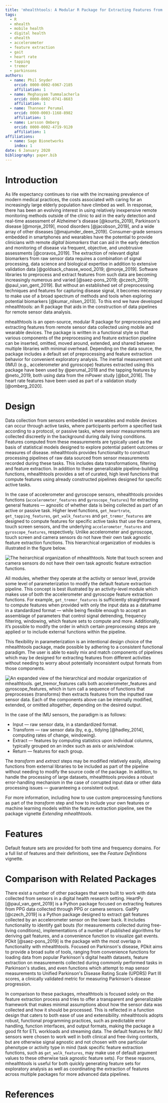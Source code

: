 ```yaml
---
title: 'mhealthtools: A Modular R Package for Extracting Features from Mobile and Wearable Sensor Data'
tags:
  - R
  - mhealth
  - mobile health
  - digital health
  - ehealth
  - accelerometer
  - feature extraction
  - gait
  - heart rate
  - tapping
  - tremor
  - parkinsons
authors:
  - name: Phil Snyder
    orcid: 0000-0002-6967-2185
    affiliation: 1
  - name: Meghasyam Tummalacherla
    orcid: 0000-0002-0741-8683
    affiliation: 1
  - name: Thanneer Perumal
    orcid: 0000-0003-1168-8982
    affiliation: 1
  - name: Larsson Omberg
    orcid: 0000-0002-4719-9120
    affiliation: 1
affiliations:
  - name: Sage Bionetworks
    index: 1
date: 6 January 2020
bibliography: paper.bib
---
```


# Introduction

As life expectancy continues to rise with the increasing prevalence of modern medical practices, the costs associated with caring for an increasingly large elderly population have climbed as well. In response, there has been an evolving interest in using relatively inexpensive remote monitoring methods outside of the clinic to aid in the early detection and real-time assessment of Alzheimer's disease [@kourtis_2019], Parkinson's disease [@monje_2019], mood disorders [@jacobson_2019], and a wide array of other diseases [@majumder_deen_2019]. Consumer-grade sensors embedded in smartphones and wearables have the potential to provide clinicians with remote _digital biomarkers_ that can aid in the early detection and monitoring of disease via frequent, objective, and unobtrusive assessments [@coravos_2019]. The extraction of relevant digital biomarkers from raw sensor data requires a combination of signal processing, data science and biological expertise in addition to extensive validation data [@goldsack_chasse_wood_2019; @monje_2019]. Software libraries to preprocess and extract features from such data are becoming increasingly numerous and varied [@saez-pons_2019; @czech_2019; @paul_van_gent_2019]. But without an established set of preprocessing techniques and features for capturing disease signal, it becomes necessary to make use of a broad spectrum of methods and tools when exploring potential biomarkers [@kumar_nilsen_2013]. To this end we have developed mhealthtools: an R package that aids in the construction of data pipelines for remote sensor data analysis.

mhealthtools is an open-source, modular R package for preprocessing and extracting features from remote sensor data collected using mobile and wearable devices. The package is written in a functional style so that various components of the preprocessing and feature extraction pipeline can be inserted, omitted, moved around, extended, and shared between multiple libraries with minimal overhead. Depending on the data source, the package includes a default set of preprocessing and feature extraction behavior for convenient exploratory analysis. The inertial measurement unit (IMU) (e.g., accelerometer and gyroscope) features extracted using this package have been used by  @perumal_2018 and the tapping features by @neto_2019, both using data from the mPower study [@bot_2016]. The heart rate features have been used as part of a validation study [@omberg_2020].

# Design

Data collection from sensors embedded in wearables and mobile devices can occur through active tasks, where participants perform a specified task according to a protocol, or passive tasks, where sensor measurements are collected discreetly in the background during daily living conditions. Features computed from these measurements are typically used as the basis of statistical models designed to explore potential patient outcomes or measures of disease. mhealthtools provides functionality to construct processing pipelines of raw data sourced from sensor measurements recorded during these tasks. This includes data transformations, filtering and feature extraction. In addition to these generalizable pipeline-building functions, mhealthtools provides a set of curated, high level functions that compute features using already constructed pipelines designed for specific active tasks.

In the case of accelerometer and gyroscope sensors, mhealthtools provides functions (`accelerometer_features` and `gyroscope_features`) for extracting general features — agnostic of whether data is being collected as part of an active or passive task. Higher level functions, `get_heartrate`, `get_tapping_features`, `get_walk_features` and `get_tremor_features` are designed to compute features for specific active tasks that use the camera, touch screen sensors, and the underlying `accelerometer_features` and `gyroscope_features`, respectively. Unlike accelerometer and gyroscope, touch screen and camera sensors do not have their own task agnostic feature extraction functions. This hierarchical organization of modules is illustrated in the figure below.

![The heirarchical organization of mhealthtools. Note that touch screen and camera sensors do not have their own task agnostic feature extraction functions.](figure_one.png)

All modules, whether they operate at the activity or sensor level, provide some level of parameterization to modify the default feature extraction pipeline. This concept is best illustrated by an activity-level module which makes use of both the accelerometer and gyroscope feature extraction functions. For example, `get_tremor_features` is sufficiently straightforward to compute features when provided with only the input data as a dataframe in a standardized format — while being flexible enough to accept an assemblage of parameters that control signal detrending, frequency filtering, windowing, which feature sets to compute and more. Additionally, it’s possible to modify the order in which certain preprocessing steps are applied or to include external functions within the pipeline.

This flexibility in parameterization is an intentional design choice of the mhealthtools package, made possible by adhering to a consistent functional paradigm. The user is able to easily mix and match components of pipelines which may be designed for extracting features from different activities without needing to worry about potentially inconsistent output formats from those components.

![An expanded view of the hierarchical and modular organization of mhealthtools. `get_tremor_features` calls both `accelerometer_features` and `gyroscope_features`, which in turn call a sequence of functions that preprocesses (transforms) then extracts features from the inputted raw sensor data. Each of the components above can be internally modified, extended, or omitted altogether, depending on the desired output.](figure_two.png)

In the case of the IMU sensors, the paradigm is as follows:

* Input — raw sensor data, in a standardized format.
* Transform — raw sensor data (by, e.g., tidying [@hadley_2014], computing rates of change, windowing).
* Extract — features by computing statistics upon individual columns, typically grouped on an index such as axis or axis/window.
* Return — features for each group.

The _transform_ and _extract_ steps may be modified relatively easily, allowing functions from external libraries to be included as part of the pipeline without needing to modify the source code of the package. In addition, to handle the processing of large datasets, mhealthtools provides a robust error-handling mechanism in the case of corrupted input data or other data processing issues — guaranteeing a consistent output.

For more information, including how to use custom preprocessing functions as part of the _transform_ step and how to include your own features or machine learning models within the feature extraction pipeline, see the package vignette _Extending mhealthtools_.

# Features

Default feature sets are provided for both time and frequency domains. For a full list of features and their definitions, see the _Feature Definitions_ vignette.

# Comparison with Related Packages
There exist a number of other packages that were built to work with data collected from sensors in a digital health research setting. HeartPy [@paul_van_gent_2019] is a Python package focused on extracting features from PPG data collected through PPG or camera sensors. GaitPy [@czech_2019] is a Python package designed to extract gait features collected by an accelerometer sensor on the lower back. It includes functionality to identify gait bouts (for measurements collected during free-living conditions), implementations of a number of published algorithms for deriving gait features, and a convenience function to visualize gait events. PDkit [@saez-pons_2019] is the package with the most overlap in functionality with mhealthtools. Focused on Parkinson's disease, PDkit aims to provide a broad suite of tools, ranging from convenience functions for loading data from popular Parkinson's digital health datasets, feature extraction on measurements collected during commonly performed tasks in Parkinson's studies, and even functions which attempt to map sensor measurements to Unified Parkinson's Disease Rating Scale (UPDRS) Part III scores, a clinically validated metric for measuring Parkinson's disease progression.

In comparison to these packages, mhealthtools is focused solely on the feature extraction process and tries to offer a transparent and generalizable framework that makes minimal assumptions about how the sensor data was collected and how it should be processed. This is reflected in a function design that caters to both ease of use and extensibility. mhealthtools adopts robust, functional programming practices, such as predictable error handling, function interfaces, and output formats, making the package a good fit for ETL workloads and streaming data. The default features for IMU sensors were chosen to work well in both clinical and free-living contexts, but are otherwise signal agnostic and not chosen with one particular phenotype or activity type in mind (task specific feature extraction functions, such as `get_walk_features`, may make use of default argument values to these otherwise task agnostic feature sets). For these reasons, mhealthtools is useful for both quickly generating feature sets for exploratory analysis as well as coordinating the extraction of features across multiple packages for more advanced data pipelines.

# References